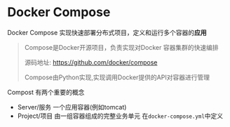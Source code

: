# Docker Compose

Docker Compose 实现快速部署分布式项目，定义和运行多个容器的**应用**

> Compose是Docker开源项目，负责实现对Docker 容器集群的快速编排
>
> 源码地址: https://github.com/docker/compose
>
> Compose由Python实现,实现调用Docker提供的API对容器进行管理

Compost 有两个重要的概念

+ Server/服务 一个应用容器(例如tomcat)
+ Project/项目 由一组容器组成的完整业务单元 在`docker-compose.yml`中定义
